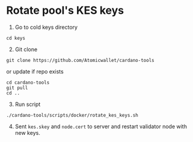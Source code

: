 # Rotate pool's KES keys

1. Go to cold keys directory
```
cd keys
```

2. Git clone 
```
git clone https://github.com/Atomicwallet/cardano-tools
```

or update if repo exists

```
cd cardano-tools
git pull
cd ..
```

3. Run script

```
./cardano-tools/scripts/docker/rotate_kes_keys.sh
```

4. Sent `kes.skey` and `node.cert` to server and restart validator node with new keys.